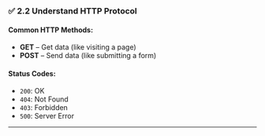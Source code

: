 ### ✅ 2.2 Understand HTTP Protocol

#### Common HTTP Methods:

* **GET** – Get data (like visiting a page)
* **POST** – Send data (like submitting a form)

#### Status Codes:

* `200`: OK
* `404`: Not Found
* `403`: Forbidden
* `500`: Server Error

---